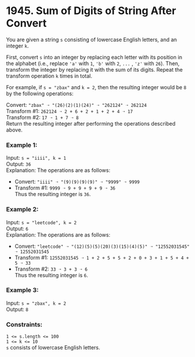 # 1945. Sum of Digits of String After Convert   
   
You are given a string ```s``` consisting of lowercase English letters, and an integer ```k```.   
   
First, convert ```s``` into an integer by replacing each letter with its position in the alphabet (i.e., replace ```'a'``` with ```1```, ```'b'``` with ```2```, ```...``` , ```'z'``` with ```26```). Then, transform the integer by replacing it with the sum of its digits. Repeat the transform operation ```k``` times in total.   
   
For example, if ```s = "zbax"``` and ```k = 2```, then the resulting integer would be ```8``` by the following operations:   
   
Convert: ```"zbax" ➝ "(26)(2)(1)(24)" ➝ "262124" ➝ 262124```   
Transform #1: ```262124 ➝ 2 + 6 + 2 + 1 + 2 + 4 ➝ 17```   
Transform #2: ```17 ➝ 1 + 7 ➝ 8```   
Return the resulting integer after performing the operations described above.   
   
    
   
### **Example 1:**   
Input: ```s = "iiii", k = 1```   
Output: ```36```   
Explanation: The operations are as follows:   
- Convert: ```"iiii" ➝ "(9)(9)(9)(9)" ➝ "9999" ➝ 9999```   
- Transform #1: ```9999 ➝ 9 + 9 + 9 + 9 ➝ 36```   
Thus the resulting integer is ```36```.   
   
### **Example 2:**   
Input: ```s = "leetcode", k = 2```   
Output: ```6```   
Explanation: The operations are as follows:   
- Convert: ```"leetcode" ➝ "(12)(5)(5)(20)(3)(15)(4)(5)" ➝ "12552031545" ➝ 12552031545```   
- Transform #1: ```12552031545 ➝ 1 + 2 + 5 + 5 + 2 + 0 + 3 + 1 + 5 + 4 + 5 ➝ 33```   
- Transform #2: ```33 ➝ 3 + 3 ➝ 6```   
Thus the resulting integer is ```6```.   
   
### **Example 3:**   
Input: ```s = "zbax", k = 2```   
Output: ```8```   
    
   
### **Constraints:**   
```1 <= s.length <= 100```   
```1 <= k <= 10```   
```s``` consists of lowercase English letters.   